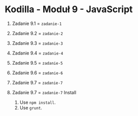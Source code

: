 # Kodilla - Moduł 9 - JavaScript

1) Zadanie 9.1 = `zadanie-1`
2) Zadanie 9.2 = `zadanie-2`
3) Zadanie 9.3 = `zadanie-3`
4) Zadanie 9.4 = `zadanie-4`
5) Zadanie 9.5 = `zadanie-5`
6) Zadanie 9.6 = `zadanie-6`
7) Zadanie 9.7 = `zadanie-7`

7) Zadanie 9.7 = `zadanie-7`
    Install
    1) Use `npm install`.
    2) Use `grunt`.
